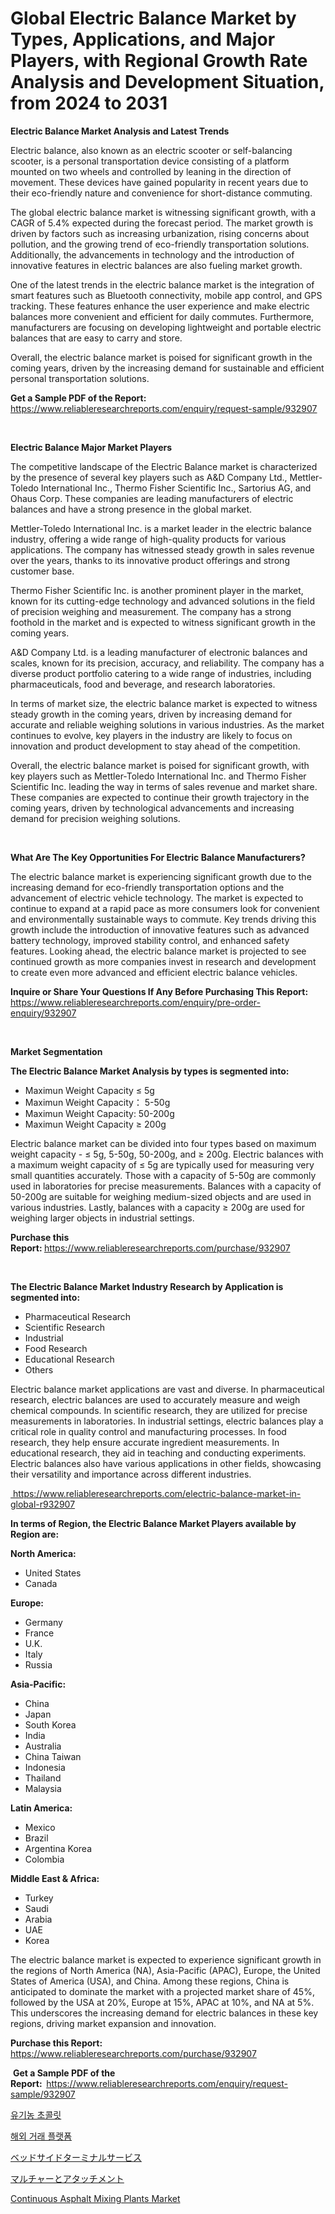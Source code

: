 <p><h1>Global Electric Balance Market by Types, Applications, and Major Players, with Regional Growth Rate Analysis and Development Situation, from 2024 to 2031</h1></p><p><strong>Electric Balance Market Analysis and Latest Trends</strong></p>
<p><p>Electric balance, also known as an electric scooter or self-balancing scooter, is a personal transportation device consisting of a platform mounted on two wheels and controlled by leaning in the direction of movement. These devices have gained popularity in recent years due to their eco-friendly nature and convenience for short-distance commuting.</p><p>The global electric balance market is witnessing significant growth, with a CAGR of 5.4% expected during the forecast period. The market growth is driven by factors such as increasing urbanization, rising concerns about pollution, and the growing trend of eco-friendly transportation solutions. Additionally, the advancements in technology and the introduction of innovative features in electric balances are also fueling market growth.</p><p>One of the latest trends in the electric balance market is the integration of smart features such as Bluetooth connectivity, mobile app control, and GPS tracking. These features enhance the user experience and make electric balances more convenient and efficient for daily commutes. Furthermore, manufacturers are focusing on developing lightweight and portable electric balances that are easy to carry and store.</p><p>Overall, the electric balance market is poised for significant growth in the coming years, driven by the increasing demand for sustainable and efficient personal transportation solutions.</p></p>
<p><strong>Get a Sample PDF of the Report:&nbsp;</strong> <a href="https://www.reliableresearchreports.com/enquiry/request-sample/932907">https://www.reliableresearchreports.com/enquiry/request-sample/932907</a></p>
<p>&nbsp;</p>
<p><strong>Electric Balance Major Market Players</strong></p>
<p><p>The competitive landscape of the Electric Balance market is characterized by the presence of several key players such as A&D Company Ltd., Mettler-Toledo International Inc., Thermo Fisher Scientific Inc., Sartorius AG, and Ohaus Corp. These companies are leading manufacturers of electric balances and have a strong presence in the global market.</p><p>Mettler-Toledo International Inc. is a market leader in the electric balance industry, offering a wide range of high-quality products for various applications. The company has witnessed steady growth in sales revenue over the years, thanks to its innovative product offerings and strong customer base.</p><p>Thermo Fisher Scientific Inc. is another prominent player in the market, known for its cutting-edge technology and advanced solutions in the field of precision weighing and measurement. The company has a strong foothold in the market and is expected to witness significant growth in the coming years.</p><p>A&D Company Ltd. is a leading manufacturer of electronic balances and scales, known for its precision, accuracy, and reliability. The company has a diverse product portfolio catering to a wide range of industries, including pharmaceuticals, food and beverage, and research laboratories.</p><p>In terms of market size, the electric balance market is expected to witness steady growth in the coming years, driven by increasing demand for accurate and reliable weighing solutions in various industries. As the market continues to evolve, key players in the industry are likely to focus on innovation and product development to stay ahead of the competition.</p><p>Overall, the electric balance market is poised for significant growth, with key players such as Mettler-Toledo International Inc. and Thermo Fisher Scientific Inc. leading the way in terms of sales revenue and market share. These companies are expected to continue their growth trajectory in the coming years, driven by technological advancements and increasing demand for precision weighing solutions.</p></p>
<p>&nbsp;</p>
<p><strong>What Are The Key Opportunities For Electric Balance Manufacturers?</strong></p>
<p><p>The electric balance market is experiencing significant growth due to the increasing demand for eco-friendly transportation options and the advancement of electric vehicle technology. The market is expected to continue to expand at a rapid pace as more consumers look for convenient and environmentally sustainable ways to commute. Key trends driving this growth include the introduction of innovative features such as advanced battery technology, improved stability control, and enhanced safety features. Looking ahead, the electric balance market is projected to see continued growth as more companies invest in research and development to create even more advanced and efficient electric balance vehicles.</p></p>
<p><strong>Inquire or Share Your Questions If Any Before Purchasing This Report:</strong> <a href="https://www.reliableresearchreports.com/enquiry/pre-order-enquiry/932907">https://www.reliableresearchreports.com/enquiry/pre-order-enquiry/932907</a></p>
<p>&nbsp;</p>
<p><strong>Market Segmentation</strong></p>
<p><strong>The Electric Balance Market Analysis by types is segmented into:</strong></p>
<p><ul><li>Maximun Weight Capacity ≤ 5g</li><li>Maximun Weight Capacity： 5-50g</li><li>Maximun Weight Capacity: 50-200g</li><li>Maximun Weight Capacity ≥ 200g</li></ul></p>
<p><p>Electric balance market can be divided into four types based on maximum weight capacity - ≤ 5g, 5-50g, 50-200g, and ≥ 200g. Electric balances with a maximum weight capacity of ≤ 5g are typically used for measuring very small quantities accurately. Those with a capacity of 5-50g are commonly used in laboratories for precise measurements. Balances with a capacity of 50-200g are suitable for weighing medium-sized objects and are used in various industries. Lastly, balances with a capacity ≥ 200g are used for weighing larger objects in industrial settings.</p></p>
<p><strong>Purchase this Report:&nbsp;</strong><a href="https://www.reliableresearchreports.com/purchase/932907">https://www.reliableresearchreports.com/purchase/932907</a></p>
<p>&nbsp;</p>
<p><strong>The Electric Balance Market Industry Research by Application is segmented into:</strong></p>
<p><ul><li>Pharmaceutical Research</li><li>Scientific Research</li><li>Industrial</li><li>Food Research</li><li>Educational Research</li><li>Others</li></ul></p>
<p><p>Electric balance market applications are vast and diverse. In pharmaceutical research, electric balances are used to accurately measure and weigh chemical compounds. In scientific research, they are utilized for precise measurements in laboratories. In industrial settings, electric balances play a critical role in quality control and manufacturing processes. In food research, they help ensure accurate ingredient measurements. In educational research, they aid in teaching and conducting experiments. Electric balances also have various applications in other fields, showcasing their versatility and importance across different industries.</p></p>
<p><a href="https://www.reliableresearchreports.com/electric-balance-market-in-global-r932907">&nbsp;https://www.reliableresearchreports.com/electric-balance-market-in-global-r932907</a></p>
<p><strong>In terms of Region, the Electric Balance Market Players available by Region are:</strong></p>
<p>
    <p> <strong> North America: </strong>
        <ul>
            <li>United States</li>
            <li>Canada</li>
        </ul>
        </p> 
    <p> <strong> Europe: </strong>
        <ul>
            <li>Germany</li>
            <li>France</li>
            <li>U.K.</li>
            <li>Italy</li>
            <li>Russia</li>
        </ul>
        </p> 
    <p> <strong> Asia-Pacific: </strong>
        <ul>
            <li>China</li>
            <li>Japan</li>
            <li>South Korea</li>
            <li>India</li>
            <li>Australia</li>
            <li>China Taiwan</li>
            <li>Indonesia</li>
            <li>Thailand</li>
            <li>Malaysia</li>
        </ul>
        </p> 
    <p> <strong> Latin America: </strong>
        <ul>
            <li>Mexico</li>
            <li>Brazil</li>
            <li>Argentina Korea</li>
            <li>Colombia</li>
        </ul>
        </p> 
    <p> <strong> Middle East & Africa: </strong>
        <ul>
            <li>Turkey</li>
            <li>Saudi</li>
            <li>Arabia</li>
            <li>UAE</li>
            <li>Korea</li>
        </ul>
    </p>
    </p>
<p><p>The electric balance market is expected to experience significant growth in the regions of North America (NA), Asia-Pacific (APAC), Europe, the United States of America (USA), and China. Among these regions, China is anticipated to dominate the market with a projected market share of 45%, followed by the USA at 20%, Europe at 15%, APAC at 10%, and NA at 5%. This underscores the increasing demand for electric balances in these key regions, driving market expansion and innovation.</p></p>
<p><strong>Purchase this Report: </strong><a href="https://www.reliableresearchreports.com/purchase/932907">https://www.reliableresearchreports.com/purchase/932907</a></p>
<p>&nbsp;<strong>Get a Sample PDF of the Report:&nbsp;&nbsp;</strong><a href="https://www.reliableresearchreports.com/enquiry/request-sample/932907">https://www.reliableresearchreports.com/enquiry/request-sample/932907</a></p>
<p><strong></strong></p>
<p><p><a href="https://medium.com/@drewbarton1911/%EC%9C%A0%EA%B8%B0%EB%86%8D-%EC%B4%88%EC%BD%9C%EB%A6%BF-%EC%8B%9C%EC%9E%A5-%EC%A1%B0%EC%82%AC-%EB%B3%B4%EA%B3%A0%EC%84%9C-%EA%B7%B8-%EC%97%AD%EC%82%AC-%EB%B0%8F-2024%EB%85%84%EB%B6%80%ED%84%B0-2031%EB%85%84%EA%B9%8C%EC%A7%80%EC%9D%98-%EC%98%88%EC%B8%A1-cda834b17901">유기농 초콜릿</a></p><p><a href="https://github.com/JohnQuil1917/Market-Research-Report-List-1/blob/main/165009477443.md">해외 거래 플랫폼</a></p><p><a href="https://github.com/DemarcusKuhlman/Market-Research-Report-List-1/blob/main/304123883630.md">ベッドサイドターミナルサービス</a></p><p><a href="https://github.com/DudleyFerry/Market-Research-Report-List-1/blob/main/620373683631.md">マルチャーとアタッチメント</a></p><p><a href="https://github.com/JuliaFadel1922/Market-Research-Report-List-1/blob/main/continuous-asphalt-mixing-plants-market.md">Continuous Asphalt Mixing Plants Market</a></p></p>